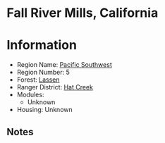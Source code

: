 
Fall River Mills, California
============================
  
# Information  
* Region Name: [Pacific Southwest]()  
* Region Number: 5  
* Forest: [Lassen](http://www.fs.usda.gov/lassen)  
* Ranger District: [Hat Creek]()  
* Modules:  
  - Unknown  
* Housing: Unknown  
  
## Notes

